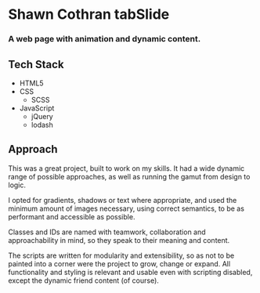 Shawn Cothran tabSlide
======================

### A web page with animation and dynamic content.

Tech Stack
----------

* HTML5
* CSS
  * SCSS
* JavaScript
  * jQuery
  * lodash

Approach
--------

This was a great project, built to work on my skills. It had a wide dynamic range of possible approaches, as well as running the gamut from design to logic.

I opted for gradients, shadows or text where appropriate, and used the minimum amount of images necessary, using correct semantics, to be as performant and accessible as possible.

Classes and IDs are named with teamwork, collaboration and approachability in mind, so they speak to their meaning and content.

The scripts are written for modularity and extensibility, so as not to be painted into a corner were the project to grow, change or expand. All functionality and styling is relevant and usable even with scripting disabled, except the dynamic friend content (of course).
